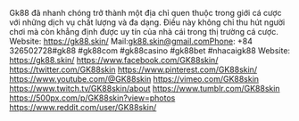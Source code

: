Gk88 đã nhanh chóng trở thành một địa chỉ quen thuộc trong giới cá cược với những dịch vụ chất lượng và đa dạng. Điều này không chỉ thu hút người chơi mà còn khẳng định được uy tín của nhà cái trong thị trường cá cược.
Website:
https://gk88.skin/
Mail:gk88.skin@gmail.comPhone: +84 326502728#gk88 #gk88com #gk88casino #gk88bet #nhacaigk88
Website:
https://gk88.skin/
https://www.facebook.com/GK88skin/
https://twitter.com/GK88skin
https://www.pinterest.com/GK88skin/
https://www.youtube.com/@GK88skin
https://vimeo.com/GK88skin
https://www.twitch.tv/GK88skin/about
https://www.tumblr.com/GK88skin
https://500px.com/p/GK88skin?view=photos
https://www.reddit.com/user/GK88skin/